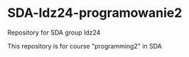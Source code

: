 # SDA-ldz24-programowanie2
Repository for SDA group ldz24

This repository is for course "programming2" in SDA
